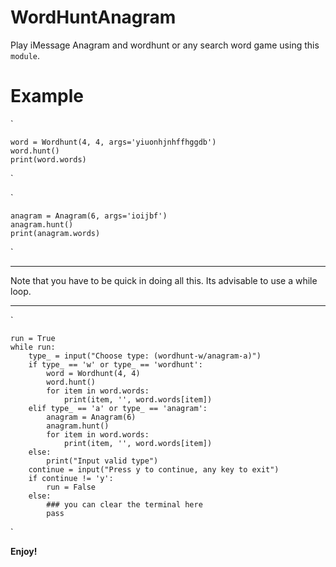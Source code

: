 # WordHuntAnagram
 Play iMessage Anagram and wordhunt or any search word game using this `module`.

# Example

`

    word = Wordhunt(4, 4, args='yiuonhjnhffhggdb')
    word.hunt()
    print(word.words)

`

`

    anagram = Anagram(6, args='ioijbf')
    anagram.hunt()
    print(anagram.words)

`

---
Note that you have to be quick in doing all this. Its advisable to use a while loop.

---

`

    run = True
    while run:
        type_ = input("Choose type: (wordhunt-w/anagram-a)")
        if type_ == 'w' or type_ == 'wordhunt':
            word = Wordhunt(4, 4)
            word.hunt()
            for item in word.words:
                print(item, '', word.words[item])
        elif type_ == 'a' or type_ == 'anagram':
            anagram = Anagram(6)
            anagram.hunt()
            for item in word.words:
                print(item, '', word.words[item])
        else:
            print("Input valid type")
        continue = input("Press y to continue, any key to exit")
        if continue != 'y':
            run = False
        else:
            ### you can clear the terminal here
            pass

`

**Enjoy!**